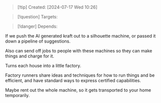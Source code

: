 
>[!tip] Created: [2024-07-17 Wed 10:26]

>[!question] Targets: 

>[!danger] Depends: 

If we push the AI generated kraft out to a silhouette machine, or passed it down a pipeline of suggestions.

Also can send off jobs to people with these machines so they can make things and charge for it.

Turns each house into a little factory.

Factory runners share ideas and techniques for how to run things and be efficient, and have standard ways to express certified capabilities.

Maybe rent out the whole machine, so it gets transported to your home temporarily.
